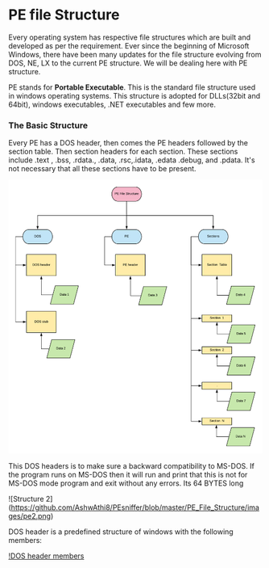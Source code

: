 # PE file Structure
Every operating system has respective file structures which are built and developed as per the requirement. Ever since the beginning of Microsoft Windows, there have been many updates for the file structure evolving from DOS, NE, LX to the current  PE structure. We will be dealing here with PE structure.

PE stands for **Portable Executable**.  This is the standard file structure used in windows operating systems. This structure is adopted for DLLs(32bit and 64bit), windows executables, .NET executables and few more. 

### The Basic Structure

Every PE has a DOS header, then comes the PE headers followed by the section table. Then section headers for each section. These sections include .text , .bss, .rdata., .data,  .rsc,.idata, .edata .debug, and .pdata. It's not necessary that all these sections have to be present. 

![Structure 1](https://github.com/AshwAthi8/PEsniffer/blob/master/PE_File_Structure/images/pe1.png)

This DOS headers is to make sure a backward compatibility to MS-DOS. If the program runs on MS-DOS then it will run and print that this is not for MS-DOS mode program and exit without any errors. Its 64 BYTES long


![Structure 2] (https://github.com/AshwAthi8/PEsniffer/blob/master/PE_File_Structure/images/pe2.png)

DOS header is a predefined structure of windows with the following members:


[!DOS header members](link)
